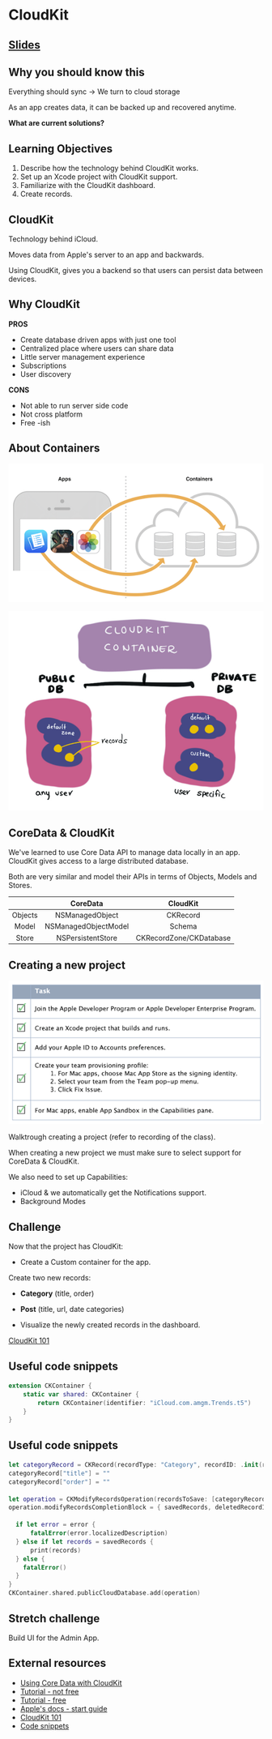 <!-- Run this slideshow via the following command: -->
<!-- reveal-md README.md -w -->


<!-- .slide: class="header" -->

# CloudKit

## [Slides](https://make-school-courses.github.io/MOB-2.1-Local-Persistence-in-iOS/Slides/Lesson11/README.html ':ignore')

<!-- > -->

## Why you should know this

Everything should sync -> We turn to cloud storage

As an app creates data, it can be backed up and recovered anytime.

**What are current solutions?**

<!-- > -->

## Learning Objectives

1. Describe how the technology behind CloudKit works.
1. Set up an Xcode project with CloudKit support.
1. Familiarize with the CloudKit dashboard.
1. Create records.

<!-- > -->

## CloudKit

Technology behind iCloud.

Moves data from Apple's server to an app and backwards.

Using CloudKit, gives you a backend so that users can persist data between devices.

<!-- > -->

## Why CloudKit

**PROS**

- Create database driven apps with just one tool
- Centralized place where users can share data
- Little server management experience
- Subscriptions
- User discovery


<!-- > -->

**CONS**

-  Not able to run server side code
-  Not cross platform
-  Free -ish

<!-- > -->

## About Containers

![containers](assets/containers.png)

<!-- > -->

![cloudkit](assets/cloudkit.jpeg)

<!-- > -->

## CoreData & CloudKit

We've learned to use Core Data API to manage data locally in an app.<br>
CloudKit gives access to a large distributed database.

Both are very similar and model their APIs in terms of Objects, Models and Stores.

<!-- > -->

|         |      CoreData            |       CloudKit               |
|:-------:|:------------------------:|:----------------------------:|
| Objects |   NSManagedObject        |     CKRecord                 |
| Model   |   NSManagedObjectModel   |     Schema                   |
| Store   |   NSPersistentStore      |     CKRecordZone/CKDatabase  |

<!--

## NSPersistentCloudKitContainer

- Encapsulation of common patterns used to build sync with iCloud
- Gives us a copy of all CloudKit data to store locally
- Robust scheduling and error recovery
- Handles transformation between NSManagedObject and CKRecord

## Why a local replica of CloudKit?

Fetching from a local store is MUCH FASTER 😀

See more about this in [this video from WWDC](https://developer.apple.com/videos/play/wwdc2019/202/)(min 9:00)

-->

<!-- > -->

## Creating a new project

![list](assets/list.png)

Walktrough creating a project (refer to recording of the class).

<!-- > -->

When creating a new project we must make sure to select support for CoreData & CloudKit.

We also need to set up Capabilities:
- iCloud & we automatically get the Notifications support.
- Background Modes

<!-- > -->

## Challenge

Now that the project has CloudKit:

- Create a Custom container for the app.

Create two new records:

- **Category** (title, order)
- **Post** (title, url, date categories)

- Visualize the newly created records in the dashboard.

[CloudKit 101](https://rambo.codes/posts/2020-02-25-cloudkit-101)

<!-- > -->

## Useful code snippets

```swift
extension CKContainer {
    static var shared: CKContainer {
        return CKContainer(identifier: "iCloud.com.amgm.Trends.t5")
    }
}
```

<!-- > -->

## Useful code snippets

```swift
let categoryRecord = CKRecord(recordType: "Category", recordID: .init(recordName: UUID().uuidString))
categoryRecord["title"] = ""
categoryRecord["order"] = ""

let operation = CKModifyRecordsOperation(recordsToSave: [categoryRecord], recordIDsToDelete: nil)
operation.modifyRecordsCompletionBlock = { savedRecords, deletedRecordIds, error in

  if let error = error {
      fatalError(error.localizedDescription)
  } else if let records = savedRecords {
      print(records)
  } else {
    fatalError()
  }
}
CKContainer.shared.publicCloudDatabase.add(operation)
```

<!-- > -->

## Stretch challenge

Build UI for the Admin App.

<!-- > -->

## External resources

- [Using Core Data with CloudKit](https://developer.apple.com/videos/play/wwdc2019/202/)
- [Tutorial - not free](https://www.raywenderlich.com/3413-introduction-to-cloudkit)
- [Tutorial - free](https://www.raywenderlich.com/4878052-cloudkit-tutorial-getting-started)
- [Apple's docs - start guide](https://developer.apple.com/library/archive/documentation/DataManagement/Conceptual/CloudKitQuickStart/Introduction/Introduction.html#//apple_ref/doc/uid/TP40014987-CH1-SW1)
- [CloudKit 101](https://rambo.codes/posts/2020-02-25-cloudkit-101)
- [Code snippets](https://littlebitesofcocoa.com/topics/36-cloudkit)
